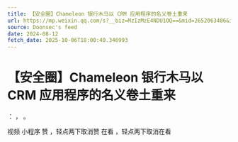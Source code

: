 ```yaml
---
title: 【安全圈】Chameleon 银行木马以 CRM 应用程序的名义卷土重来
url: https://mp.weixin.qq.com/s?__biz=MzIzMzE4NDU1OQ==&mid=2652063486&idx=3&sn=317d30d47268c3c9c9e348b3c12636a1
source: Doonsec's feed
date: 2024-08-12
fetch_date: 2025-10-06T18:00:40.346993
---
```


# 【安全圈】Chameleon 银行木马以 CRM 应用程序的名义卷土重来

：
，
。

视频
小程序
赞
，轻点两下取消赞
在看
，轻点两下取消在看